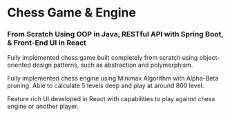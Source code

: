 # Chess Game & Engine

### From Scratch Using OOP in Java, RESTful API with Spring Boot, & Front-End UI in React

Fully implemented chess game built completely from scratch using object-oriented design patterns, such as abstraction and polymorphism. 

Fully implemented chess engine using Minimax Algorithm with Alpha-Beta pruning. Able to calculate 5 levels deep and play at around 800 level. 

Feature rich UI developed in React with capabilities to play against chess engine or another player. 
